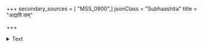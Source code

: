 +++
secondary_sources = [ "MSS_0900",]
jsonClass = "Subhaashita"
title = "अद्यापि ताम्"

+++

<details><summary>Text</summary>

अद्यापि तां जघनदर्शनलालसेन कृष्टं मया निवसनांचलमेकपार्श्वात्।  
पूज्य स्थितामपि ततो मुहुराकृषन्तीं मन्दाक्षसंकुचितनूत्नमुखीं स्मरामि॥
</details>
